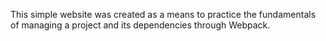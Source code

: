 This simple website was created as a means to practice the fundamentals of managing a project and its dependencies through Webpack.
